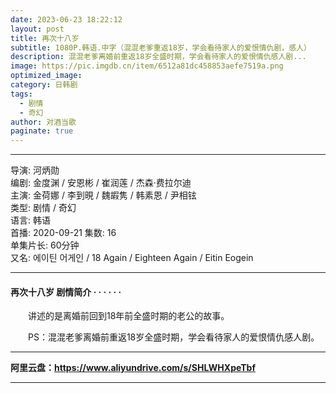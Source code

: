 ```yaml
---
date: 2023-06-23 18:22:12
layout: post
title: 再次十八岁
subtitle: 1080P.韩语.中字（混混老爹重返18岁，学会看待家人的爱恨情仇剧，感人）
description: 混混老爹离婚前重返18岁全盛时期，学会看待家人的爱恨情仇感人剧...
image: https://pic.imgdb.cn/item/6512a81dc458853aefe7519a.png
optimized_image: 
category: 日韩剧
tags:
  - 剧情
  - 奇幻
author: 对酒当歌
paginate: true
---
```


---

导演: 河炳勋  
编剧: 金度渊 / 安恩彬 / 崔润莲 / 杰森·费拉尔迪  
主演: 金荷娜 / 李到晛 / 魏嘏隽 / 韩素恩 / 尹相铉  
类型: 剧情 / 奇幻  
语言: 韩语  
首播: 2020-09-21
集数: 16  
单集片长: 60分钟  
又名: 에이틴 어게인 / 18 Again / Eighteen Again / Eitin Eogein  

---

#### 再次十八岁 剧情简介 · · · · · ·

　　讲述的是离婚前回到18年前全盛时期的老公的故事。

　　PS：混混老爹离婚前重返18岁全盛时期，学会看待家人的爱恨情仇感人剧。

---

**阿里云盘：<https://www.aliyundrive.com/s/SHLWHXpeTbf>**

---
